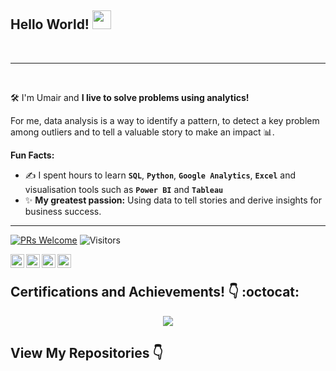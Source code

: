 ## Hello World! <img src="https://raw.githubusercontent.com/syedareehaquasar/syedareehaquasar/master/gifs/Hi.gif" width="30px"></h2>

<br />

---

<br />

:hammer_and_wrench: I'm Umair and **I live to solve problems using analytics!** 

For me, data analysis is a way to identify a pattern, to detect a key problem among outliers and to tell a valuable story to make an impact :bar_chart:.

**Fun Facts:**
- :writing_hand: I spent hours to learn **```SQL```**, **```Python```**, **```Google Analytics```**, **```Excel```** and visualisation tools such as **```Power BI```** and **```Tableau```**
- :sparkles: **My greatest passion:** Using data to tell stories and derive insights for business success.

---

[![PRs Welcome](https://img.shields.io/badge/PRs-welcome-971901.svg?style=flat&logo=github)](https://github.com/umairnaeem123)
<img alt="Visitors" src="https://komarev.com/ghpvc/?username=ndleah&style=flat&labelColor=red&logo=github&label=PROFILE+VIEWS&color=971901"/>

<a href="https://www.linkedin.com/in/umairnaeem123/">
  <img align="left" alt="Reeha's Linkdein" width="22px" src="https://cdn.jsdelivr.net/npm/simple-icons@v3/icons/linkedin.svg" />
</a>
<a href="https://github.com/umairnaeem123">
  <img align="left" alt="Reeha's Github" width="22px" src="https://cdn.jsdelivr.net/npm/simple-icons@v3/icons/github.svg" />
</a>
<a href="https://www.instagram.com/omyrnaeem/">
  <img align="left" alt="Umair's Instagram" width="22px" src="https://cdn.jsdelivr.net/npm/simple-icons@v3/icons/instagram.svg" />
</a>
<a href="https://www.hackerrank.com/umairnaeem18">
  <img align="left" alt="Leah's Hackerrank" width="22px" src="https://cdn.jsdelivr.net/npm/simple-icons@v3/icons/hackerrank.svg" />
</a>
<br />

## Certifications and Achievements! 👇 :octocat:

<p  align="center"><img src = "https://github.com/umairnaeem123/umairnaeem123/blob/main/NEW%20gif.gif"></p>

## View My Repositories 👇
